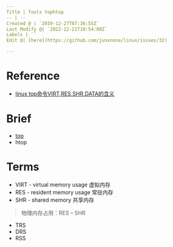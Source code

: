 ```yaml
---
Title | Tools tophtop
-- | --
Created @ | `2019-12-27T07:36:55Z`
Last Modify @| `2022-12-21T10:54:08Z`
Labels | ``
Edit @| [here](https://github.com/junxnone/linux/issues/32)

---
```

# Reference
- [linux top命令VIRT,RES,SHR,DATA的含义](https://javawind.net/p131)

# Brief
- [top](/Linux_Tools_top)
- htop

# Terms

- VIRT - virtual memory usage 虚拟内存
- RES  - resident memory usage 常驻内存
- SHR - shared memory 共享内存
> 物理内存占用：RES – SHR
- TRS
- DRS
- RSS

